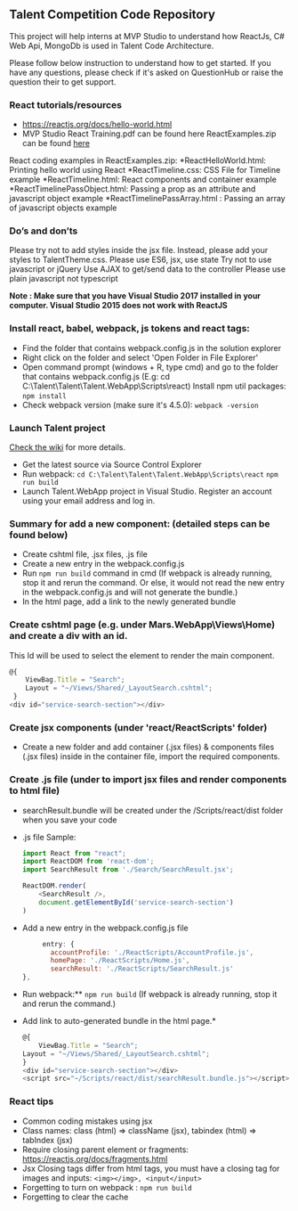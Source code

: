 ## Talent Competition Code Repository

This project will help interns at MVP Studio to understand how ReactJs, C# Web Api, MongoDb is used in Talent Code Architecture. 

Please follow below instruction to understand how to get started. If you have any questions, please check if it's asked on QuestionHub or raise the question their to get support. 

### React tutorials/resources
* https://reactjs.org/docs/hello-world.html
* MVP Studio React Training.pdf can be found here
ReactExamples.zip can be found [here](https://drive.google.com/file/d/1dXZeb3hmMsYbE1hmGEkb4_hyOkNiAbPa/view?usp=sharing)

React coding examples in ReactExamples.zip:
*ReactHelloWorld.html: Printing hello world using React
*ReactTimeline.css: CSS File for Timeline example
*ReactTimeline.html: React components and container example
*ReactTimelinePassObject.html: Passing a prop as an attribute and javascript object example
*ReactTimelinePassArray.html : Passing an array of javascript objects example

### Do’s and don’ts
Please try not to add styles inside the jsx file. Instead, please add your styles to TalentTheme.css.
Please use ES6, jsx, use state
Try not to use javascript or jQuery
Use AJAX to get/send data to the controller
Please use plain javascript not typescript

**Note : Make sure that you have Visual Studio 2017 installed in your computer.
Visual Studio 2015 does not work with ReactJS**

### Install react, babel, webpack, js tokens and react tags:
* Find the folder that contains webpack.config.js in the solution explorer
* Right click on the folder and select 'Open Folder in File Explorer'
* Open command prompt (windows + R, type cmd) and go to the folder that contains webpack.config.js (E.g: cd C:\Talent\Talent\Talent.WebApp\Scripts\react)
Install npm util packages:
`npm install`
* Check webpack version (make sure it's 4.5.0):
`webpack -version`

### Launch Talent project
[Check the wiki](http://git.mvp.studio/talent-competition/talent-competition/wikis/Starting-the-project) for more details.
* Get the latest source via Source Control Explorer
* Run webpack:
`cd C:\Talent\Talent\Talent.WebApp\Scripts\react`
`npm run build`
* Launch Talent.WebApp project in Visual Studio. Register an account using your email address and log in.


### Summary for add a new component: (detailed steps can be found below)
* Create cshtml file, .jsx files, .js file 
* Create a new entry in the webpack.config.js
* Run `npm run build` command in cmd 
(If webpack is already running, stop it and rerun the command. 
Or else, it would not read the new entry in the webpack.config.js and will not generate the bundle.)
* In the html page, add a link to the newly generated bundle

### Create cshtml page (e.g. under Mars.WebApp\Views\Home) and create a div with an id.
This Id will be used to select the element to render the main component.
```javascript
@{
	ViewBag.Title = "Search";
	Layout = "~/Views/Shared/_LayoutSearch.cshtml";
 }
<div id="service-search-section"></div>
```

### Create jsx components (under 'react/ReactScripts' folder)
* Create a new folder and add container (.jsx files) & components files (.jsx files) inside
  in the container file, import the required components.


### Create .js file (under to import jsx files and render components to html file)
* searchResult.bundle will be created under the /Scripts/react/dist folder when you save your code
* .js file Sample:
    ```javascript
    import React from "react";
    import ReactDOM from 'react-dom';
    import SearchResult from './Search/SearchResult.jsx';

    ReactDOM.render(
        <SearchResult />,
        document.getElementById('service-search-section')
    )
    ```

* Add a new entry in the webpack.config.js file
    ```javascript
         entry: {
    	   accountProfile: './ReactScripts/AccountProfile.js',
    	   homePage: './ReactScripts/Home.js',
    	   searchResult: './ReactScripts/SearchResult.js'
	},
    ```

* Run webpack:** `npm run build`
(If webpack is already running, stop it and rerun the command.)

* Add link to auto-generated bundle in the html page.*
    ```javascript
    @{
        ViewBag.Title = "Search";
	Layout = "~/Views/Shared/_LayoutSearch.cshtml";
    }
    <div id="service-search-section"></div>
    <script src="~/Scripts/react/dist/searchResult.bundle.js"></script>
    ```

### React tips
* Common coding mistakes using jsx
* Class names: class (html) => className (jsx), tabindex (html) => tabIndex (jsx)
* Require closing parent element or fragments: https://reactjs.org/docs/fragments.html
* Jsx Closing tags differ from html tags, you must have a closing tag for images and inputs: `<img></img>, <input</input>`
* Forgetting to turn on webpack : `npm run build`
* Forgetting to clear the cache
